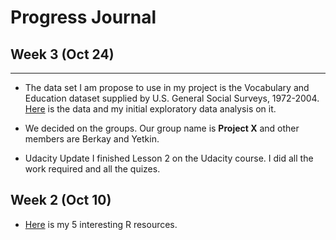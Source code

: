 #  Progress Journal

## Week 3 (Oct 24)
______________________________________________________________________________________________

+ The data set I am propose to use in my project is the Vocabulary and Education dataset supplied by U.S. General Social Surveys, 1972-2004. [Here](files/Assignment2.html) is the data and my initial exploratory data analysis on it.

+ We decided on the groups. Our group name is **Project X** and other members are Berkay and Yetkin.

+ Udacity Update 
I finished Lesson 2 on the Udacity course. I did all the work required and all the quizes. 

## Week 2 (Oct 10)

+ [Here](files/example_homework_1.html) is my 5 interesting R resources. 
